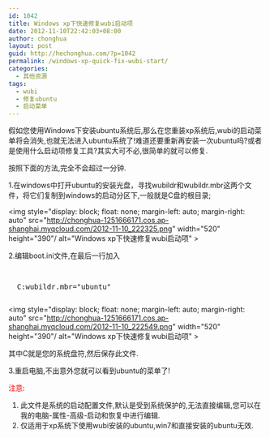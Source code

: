 ```yaml
---
id: 1042
title: Windows xp下快速修复wubi启动项
date: 2012-11-10T22:42:03+08:00
author: chonghua
layout: post
guid: http://hechonghua.com/?p=1042
permalink: /windows-xp-quick-fix-wubi-start/
categories:
  - 其他资源
tags:
  - wubi
  - 修复ubuntu
  - 启动菜单
---
```

假如您使用Windows下安装ubuntu系统后,那么在您重装xp系统后,wubi的启动菜单将会消失,也就无法进入ubuntu系统了!难道还要重新再安装一次ubuntu吗?或者是使用什么启动项修复工具?其实大可不必,很简单的就可以修复.

<!--more-->

按照下面的方法,完全不会超过一分钟.

1.在windows中打开ubuntu的安装光盘，寻找wubildr和wubildr.mbr这两个文件，将它们复制到windows的启动分区下,一般就是C盘的根目录;

<img style="display: block; float: none; margin-left: auto; margin-right: auto" src="http://chonghua-1251666171.cos.ap-shanghai.myqcloud.com/2012-11-10_222325.png" width="520" height="390"/ alt="Windows xp下快速修复wubi启动项" > </p> 

2.编辑boot.ini文件,在最后一行加入

<pre><p>
  C:wubildr.mbr="ubuntu"
</p></pre>

<img style="display: block; float: none; margin-left: auto; margin-right: auto" src="http://chonghua-1251666171.cos.ap-shanghai.myqcloud.com/2012-11-10_222549.png" width="520" height="390"/ alt="Windows xp下快速修复wubi启动项" > 

其中C就是您的系统盘符,然后保存此文件.

3.重启电脑,不出意外您就可以看到ubuntu的菜单了!

<font color="#ff0000">注意</font>:

  1. 此文件是系统的启动配置文件,默认是受到系统保护的,无法直接编辑,您可以在我的电脑-属性-高级-启动和恢复中进行编辑.
  2. 仅适用于xp系统下使用wubi安装的ubuntu,win7和直接安装的ubuntu无效.